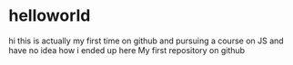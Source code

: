 helloworld
==========
hi this is actually my first time on github and pursuing a course on JS and have no idea how i ended up here
My first repository on github
